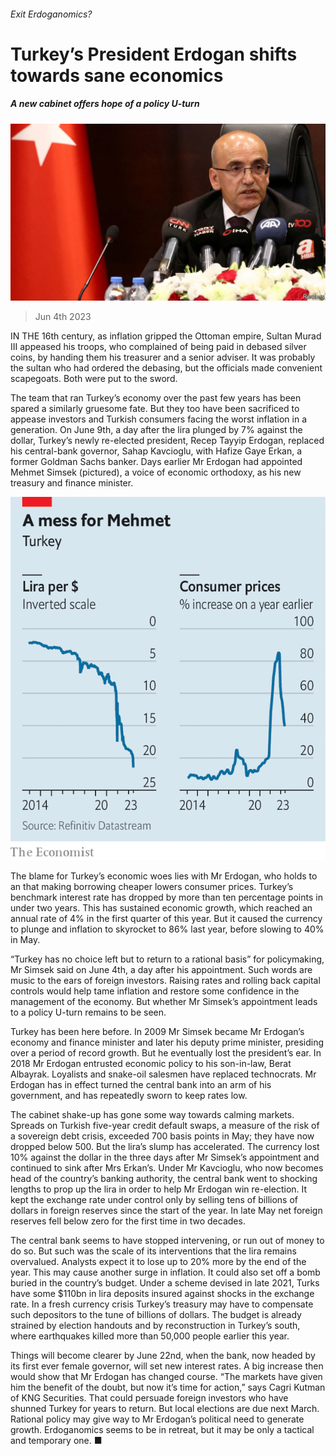 ###### Exit Erdoganomics?

# Turkey’s President Erdogan shifts towards sane economics 

##### A new cabinet offers hope of a policy U-turn 

![image](images/20230610_EUP508.jpg) 

> Jun 4th 2023 


IN THE 16th century, as inflation gripped the Ottoman empire, Sultan Murad III appeased his troops, who complained of being paid in debased silver coins, by handing them his treasurer and a senior adviser. It was probably the sultan who had ordered the debasing, but the officials made convenient scapegoats. Both were put to the sword. 

The team that ran Turkey’s economy over the past few years has been spared a similarly gruesome fate. But they too have been sacrificed to appease investors and Turkish consumers facing the worst inflation in a generation. On June 9th, a day after the lira plunged by 7% against the dollar, Turkey’s newly re-elected president, Recep Tayyip Erdogan, replaced his central-bank governor, Sahap Kavcioglu, with Hafize Gaye Erkan, a former Goldman Sachs banker. Days earlier Mr Erdogan had appointed Mehmet Simsek (pictured), a voice of economic orthodoxy, as his new treasury and finance minister.

![image](images/20230610_EUC419.png) 


The blame for Turkey’s economic woes lies with Mr Erdogan, who holds to an  that making borrowing cheaper lowers consumer prices. Turkey’s benchmark interest rate has dropped by more than ten percentage points in under two years. This has sustained economic growth, which reached an annual rate of 4% in the first quarter of this year. But it caused the currency to plunge and inflation to skyrocket to 86% last year, before slowing to 40% in May.

“Turkey has no choice left but to return to a rational basis” for policymaking, Mr Simsek said on June 4th, a day after his appointment. Such words are music to the ears of foreign investors. Raising rates and rolling back capital controls would help tame inflation and restore some confidence in the management of the economy. But whether Mr Simsek’s appointment leads to a policy U-turn remains to be seen.

Turkey has been here before. In 2009 Mr Simsek became Mr Erdogan’s economy and finance minister and later his deputy prime minister, presiding over a period of record growth. But he eventually lost the president’s ear. In 2018 Mr Erdogan entrusted economic policy to his son-in-law, Berat Albayrak. Loyalists and snake-oil salesmen have replaced technocrats. Mr Erdogan has in effect turned the central bank into an arm of his government, and has repeatedly sworn to keep rates low.

The cabinet shake-up has gone some way towards calming markets. Spreads on Turkish five-year credit default swaps, a measure of the risk of a sovereign debt crisis, exceeded 700 basis points in May; they have now dropped below 500. But the lira’s slump has accelerated. The currency lost 10% against the dollar in the three days after Mr Simsek’s appointment and continued to sink after Mrs Erkan’s. Under Mr Kavcioglu, who now becomes head of the country’s banking authority, the central bank went to shocking lengths to prop up the lira in order to help Mr Erdogan win re-election. It kept the exchange rate under control only by selling tens of billions of dollars in foreign reserves since the start of the year. In late May net foreign reserves fell below zero for the first time in two decades. 

The central bank seems to have stopped intervening, or run out of money to do so. But such was the scale of its interventions that the lira remains overvalued. Analysts expect it to lose up to 20% more by the end of the year. This may cause another surge in inflation. It could also set off a bomb buried in the country’s budget. Under a scheme devised in late 2021, Turks have some $110bn in lira deposits insured against shocks in the exchange rate. In a fresh currency crisis Turkey’s treasury may have to compensate such depositors to the tune of billions of dollars. The budget is already strained by election handouts and by reconstruction in Turkey’s south, where earthquakes killed more than 50,000 people earlier this year. 

Things will become clearer by June 22nd, when the bank, now headed by its first ever female governor, will set new interest rates. A big increase then would show that Mr Erdogan has changed course. “The markets have given him the benefit of the doubt, but now it’s time for action,” says Cagri Kutman of KNG Securities. That could persuade foreign investors who have shunned Turkey for years to return. But local elections are due next March. Rational policy may give way to Mr Erdogan’s political need to generate growth. Erdoganomics seems to be in retreat, but it may be only a tactical and temporary one. ■

